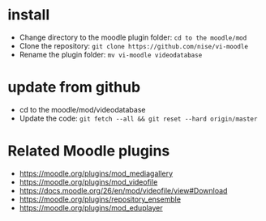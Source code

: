 
# install

* Change directory to the moodle plugin folder: `cd to the moodle/mod`
* Clone the repository: `git clone https://github.com/nise/vi-moodle`
* Rename the plugin folder: `mv vi-moodle videodatabase`

# update from github

* cd to the moodle/mod/videodatabase
* Update the code: `git fetch --all && git reset --hard origin/master`


# Related Moodle plugins

* https://moodle.org/plugins/mod_mediagallery
* https://moodle.org/plugins/mod_videofile
* https://docs.moodle.org/26/en/mod/videofile/view#Download
* https://moodle.org/plugins/repository_ensemble
* https://moodle.org/plugins/mod_eduplayer

